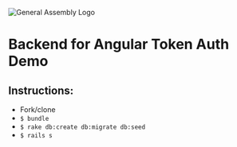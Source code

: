 ![General Assembly Logo](http://i.imgur.com/ke8USTq.png)

# Backend for Angular Token Auth Demo

## Instructions:

- Fork/clone
- `$ bundle`
- `$ rake db:create db:migrate db:seed`
- `$ rails s`